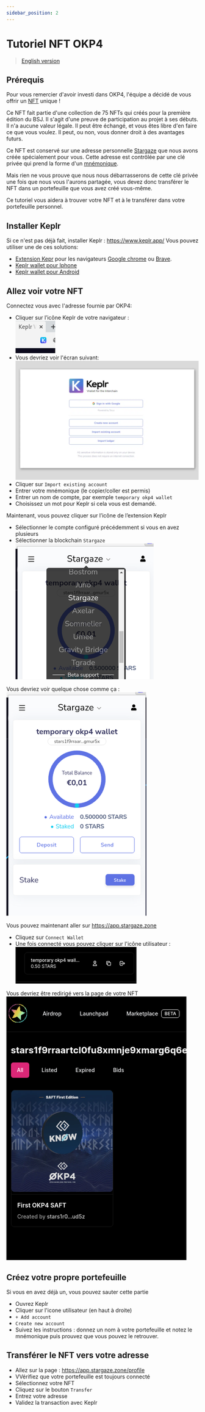 ```yaml
---
sidebar_position: 2
---
```


# Tutoriel NFT OKP4

> [English version](./en.md)

## Prérequis

Pour vous remercier d'avoir investi dans OKP4, l'équipe a décidé de vous offrir un [NFT](https://en.wikipedia.org/wiki/Non-fungible_token) unique !

Ce NFT fait partie d'une collection de 75 NFTs qui créés pour la première édition du BSJ. Il s'agit d'une preuve de participation au projet à ses débuts. Il n'a aucune valeur légale. Il peut être échangé, et vous êtes libre d'en faire ce que vous voulez. Il peut, ou non, vous donner droit à des avantages futurs.

Ce NFT est conservé sur une adresse personnelle [Stargaze](https://www.stargaze.zone/) que nous avons créée spécialement pour vous. Cette adresse est contrôlée par une clé privée qui prend la forme d'un [mnémonique](https://journalducoin.com/actualites/phrases-mnemoniques/).

Mais rien ne vous prouve que nous nous débarrasserons de cette clé privée une fois que nous vous l'aurons partagée, vous devez donc transférer le NFT dans un portefeuille que vous avez créé vous-même.

Ce tutoriel vous aidera à trouver votre NFT et à le transférer dans votre portefeuille personnel.

## Installer Keplr

Si ce n'est pas déjà fait, installer Keplr : <https://www.keplr.app/>
Vous pouvez utiliser une de ces solutions:

- [Extension Kepr](https://chrome.google.com/webstore/detail/keplr/dmkamcknogkgcdfhhbddcghachkejeap) pour les navigateurs [Google chrome](https://www.google.com/chrome/index.html) ou [Brave](https://brave.com/).
- [Keplr wallet pour Iphone](https://apps.apple.com/us/app/keplr-wallet)
- [Keplr wallet pour Android](https://play.google.com/store/apps/details?id=com.chainapsis.keplr)

## Allez voir votre NFT

Connectez vous avec l'adresse fournie par OKP4:

- Cliquer sur l’icône Keplr de votre navigateur :  
  ![keplr icon](/img/content/nft-tutorial/keplr-icon.png)
- Vous devriez voir l'écran suivant:  
  ![create account](/img/content/nft-tutorial/account-creation-keplr.png)
- Cliquer sur `Import existing account`
- Entrer votre mnémonique (le copier/coller est permis)
- Entrer un nom de compte, par exemple `temporary okp4 wallet`
- Choisissez un mot pour Keplr si cela vous est demandé.

Maintenant, vous pouvez cliquer sur l’icône de l’extension Keplr

- Sélectionner le compte configuré précédemment si vous en avez plusieurs
- Sélectionner la blockchain `Stargaze` ![block chain selection](/img/content/nft-tutorial/block-chain-select.png)

Vous devriez voir quelque chose comme ça :
![keplr account](/img/content/nft-tutorial/keplr-account.png)

Vous pouvez maintenant aller sur <https://app.stargaze.zone>

- Cliquez sur `Connect Wallet`
- Une fois connecté vous pouvez cliquer sur l'icône utilisateur : ![stargaze user](/img/content/nft-tutorial/stargaze-account.png)

Vous devriez être redirigé vers la page de votre NFT
![Stargaze NFT](/img/content/nft-tutorial/stargaze-nft.png)

## Créez votre propre portefeuille

Si vous en avez déjà un, vous pouvez sauter cette partie

- Ouvrez Keplr
- Cliquer sur l'icone utilisateur (en haut à droite)
- `+ Add account`
- `Create new account`
- Suivez les instructions : donnez un nom à votre portefeuille et notez le mnémonique puis prouvez que vous pouvez le retrouver.

## Transférer le NFT vers votre adresse

- Allez sur la page : <https://app.stargaze.zone/profile>
- VVérifiez que votre portefeuille est toujours connecté
- Sélectionnez votre NFT
- Cliquez sur le bouton `Transfer`
- Entrez votre adresse
- Validez la transaction avec Keplr
